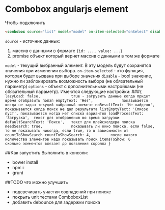 # Combobox angularjs element


Чтобы подключить 
```html
<combobox source="list" model="model" on-item-selected="onSelect" disable="isDisable" options="options"></combobox> 
```
`source` - источник данных:  
  1) массив с данными в формате `{id: ..., value: ...}`
  2) promise объект который вернет массив с данными в том же формате

`model` - текущий выбранный элемент. В эту модель будут сохранятся значения при изменении выбора.
`on-item-selected` - это функция, которая будет вызвана при выборе значения
`disable` - bool значение, нужно ли заблокировать возможность выбора (не обязательный параметр)
`options` - объект с дополнительными настройками (не обязательный параметр). Имеются следующие настройки:
###`{
  lazyLoad: false,              true - загрузить данные когда придет время отобразить попап
  emptyText: 'Нет',             показывается когда не задан текущий выбранный элемент
  noResultText: 'Не найдено',   показывается когда поиск не дал результата
  listEmptyText: 'Список пуст', показывается когда нет списка вариантов
  loadProcessText: 'Загрузка',  текст для отображения во время загрузки
  defaultSearchText: 'Поиск',   текст для плейсхолдера поиска
  needSearch: true,             показывать ли окно поиска. если false, то не показывать никогда, если true, то в зависимости от countToShowSearch
  countToShowSearch: 4,         после какого количества элементов надо показывать поиск
  itemsToShow: 6                сколько элементов влезает до появления скролла
}`

##Как запустить
Выполнить в консоли:
* bower install
* npm i
* grunt

##TODO что можно улучшить
* подсвечивать участки совпадений при поиске
* покрыть unit тестами ComboboxList
* добавить debounce для задержки поиска